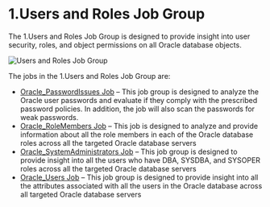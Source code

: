 # 1.Users and Roles Job Group

The 1.Users and Roles Job Group is designed to provide insight into user security, roles, and object
permissions on all Oracle database objects.

![Users and Roles Job Group](/img/versioned_docs/accessanalyzer_11.6/accessanalyzer/solutions/databases/oracle/usersroles/jobgroup19.webp)

The jobs in the 1.Users and Roles Job Group are:

- [Oracle_PasswordIssues Job](/docs/accessanalyzer/11.6/accessanalyzer/solutions/databases/oracle/usersroles/oracle_passwordissues.md)
  – This job group is designed to analyze the Oracle user passwords and evaluate if they comply with
  the prescribed password policies. In addition, the job will also scan the passwords for weak
  passwords.
- [Oracle_RoleMembers Job](/docs/accessanalyzer/11.6/accessanalyzer/solutions/databases/oracle/usersroles/oracle_rolemembers.md)
  – This job is designed to analyze and provide information about all the role members in each of
  the Oracle database roles across all the targeted Oracle database servers
- [Oracle_SystemAdministrators Job](/docs/accessanalyzer/11.6/accessanalyzer/solutions/databases/oracle/usersroles/oracle_systemadministrators.md)
  – This job group is designed to provide insight into all the users who have DBA, SYSDBA, and
  SYSOPER roles across all the targeted Oracle database servers
- [Oracle_Users Job](/docs/accessanalyzer/11.6/accessanalyzer/solutions/databases/oracle/usersroles/oracle_users.md)
  – This job group is designed to provide insight into all the attributes associated with all the
  users in the Oracle database across all targeted Oracle database servers
